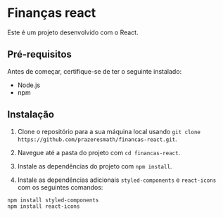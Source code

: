 # Finanças react

Este é um projeto desenvolvido com o React.

## Pré-requisitos

Antes de começar, certifique-se de ter o seguinte instalado:

- Node.js
- npm

## Instalação

1. Clone o repositório para a sua máquina local usando `git clone https://github.com/prazeresmath/financas-react.git`.

2. Navegue até a pasta do projeto com `cd financas-react`.

3. Instale as dependências do projeto com `npm install`.

4. Instale as dependências adicionais `styled-components` e `react-icons` com os seguintes comandos:

```bash
npm install styled-components
npm install react-icons

